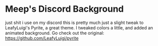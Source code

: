 # Meep's Discord Background
just shit i use on my discord
this is pretty much just a slight tweak to LeafyLuigi's Pyrite, a great theme. I tweaked colors a little, and added an animated background. Go check out the original:
https://github.com/LeafyLuigi/pyrite
